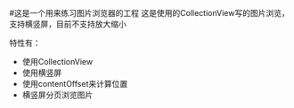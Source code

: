 #这是一个用来练习图片浏览器的工程
这是使用的CollectionView写的图片浏览，支持横竖屏，目前不支持放大缩小

特性有：

- 使用CollectionView
- 使用横竖屏
- 使用contentOffset来计算位置
- 横竖屏分页浏览图片